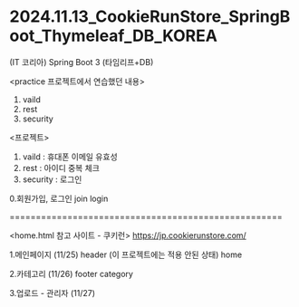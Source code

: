 # 2024.11.13_CookieRunStore_SpringBoot_Thymeleaf_DB_KOREA
(IT 코리아) Spring Boot 3 (타임리프+DB)

<practice 프로젝트에서 연습했던 내용>
1. vaild
2. rest
3. security

<프로젝트>
1. vaild : 휴대폰 이메일 유효성
2. rest : 아이디 중복 체크
3. security : 로그인


0.회원가입, 로그인
join
login

====================================================

<home.html 참고 사이트 - 쿠키런>
https://jp.cookierunstore.com/

1.메인페이지 (11/25)
header (이 프로젝트에는 적용 안된 상태)
home

2.카테고리 (11/26)
footer
category 

3.업로드 - 관리자 (11/27)
